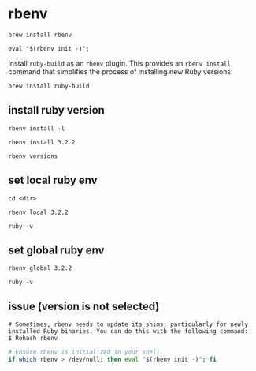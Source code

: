 # rbenv

```
brew install rbenv
```

```
eval "$(rbenv init -)";
```

Install `ruby-build` as an `rbenv` plugin. This provides an `rbenv install` command that simplifies the process of installing new Ruby versions:

```
brew install ruby-build
```

## install ruby version

```
rbenv install -l

rbenv install 3.2.2

rbenv versions
```

## set local ruby env

```
cd <dir>

rbenv local 3.2.2

ruby -v
```

## set global ruby env

```
rbenv global 3.2.2

ruby -v
```

## issue (version is not selected)

```
# Sometimes, rbenv needs to update its shims, particularly for newly installed Ruby binaries. You can do this with the following command:
$ Rehash rbenv

```

```sh
# Ensure rbenv is initialized in your shell.
if which rbenv > /dev/null; then eval "$(rbenv init -)"; fi
```
